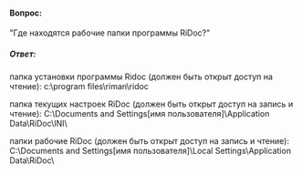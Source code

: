 #### Вопрос:
"Где находятся рабочие папки программы RiDoc?"

##### Ответ:
  папка установки программы Ridoc (должен быть открыт доступ на чтение):
  c:\program files\riman\ridoc 

  папка текущих настроек RiDoc (должен быть открыт доступ на запись и чтение):
  C:\Documents and Settings\[имя пользователя]\Application Data\RiDoc\INI\ 

  папки рабочие RiDoc (должен быть открыт доступ на запись и чтение):
  C:\Documents and Settings\[имя пользователя]\Local Settings\Application Data\RiDoc\ 
